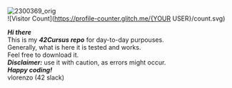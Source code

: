 
![2300369_orig](https://github.com/user-attachments/assets/556aae51-e9f3-41f2-b3e2-5886deb72bb0) <br>
![Visitor Count](https://profile-counter.glitch.me/{YOUR USER}/count.svg)<br>

***Hi there*** <br> 
This is my ***42Cursus repo*** for day-to-day purpouses.<br>
Generally, what is here it is tested and works.<br>
Feel free to download it.<br>
***Disclaimer:*** use it with caution, as errors might occur.<br>
***Happy coding!*** <br>
vlorenzo (42 slack)
